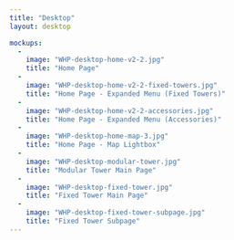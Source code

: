 ```yaml
---
title: "Desktop"
layout: desktop

mockups:
  -
    image: "WHP-desktop-home-v2-2.jpg"
    title: "Home Page"
  -
    image: "WHP-desktop-home-v2-2-fixed-towers.jpg"
    title: "Home Page - Expanded Menu (Fixed Towers)"
  -
    image: "WHP-desktop-home-v2-2-accessories.jpg"
    title: "Home Page - Expanded Menu (Accessories)"
  -
    image: "WHP-desktop-home-map-3.jpg"
    title: "Home Page - Map Lightbox"
  -
    image: "WHP-desktop-modular-tower.jpg"
    title: "Modular Tower Main Page"
  -
    image: "WHP-desktop-fixed-tower.jpg"
    title: "Fixed Tower Main Page"
  -
    image: "WHP-desktop-fixed-tower-subpage.jpg"
    title: "Fixed Tower Subpage"
---
```

